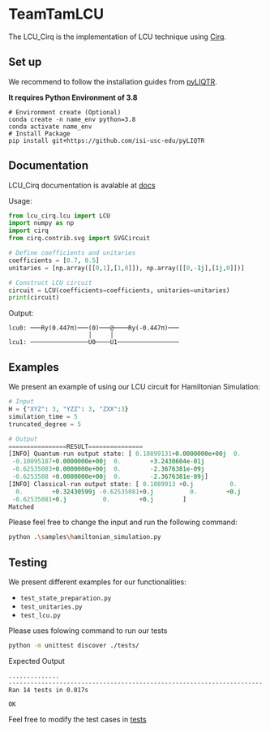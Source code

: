 # TeamTamLCU
The LCU_Cirq is the implementation of LCU technique using [Cirq](https://github.com/quantumlib/Cirq/).

## Set up


We recommend to follow the installation guides from [pyLIQTR](https://github.com/isi-usc-edu/pyLIQTR/tree/v0.3.0). 

**It requires Python Environment of 3.8**
```
# Environment create (Optional)
conda create -n name_env python=3.8
conda activate name_env
# Install Package
pip install git+https://github.com/isi-usc-edu/pyLIQTR
```
## Documentation
LCU_Cirq documentation is avalable at [docs](./docs/)

Usage:
```python
from lcu_cirq.lcu import LCU
import numpy as np
import cirq
from cirq.contrib.svg import SVGCircuit

# Define coefficients and unitaries
coefficients = [0.7, 0.5]
unitaries = [np.array([[0,1],[1,0]]), np.array([[0,-1j],[1j,0]])]

# Construct LCU circuit
circuit = LCU(coefficients=coefficients, unitaries=unitaries)
print(circuit)
```

Output:

```
lcu0: ───Ry(0.447π)───(0)───@────Ry(-0.447π)───
                      │     │
lcu1: ────────────────U0────U1─────────────────
```

## Examples
We present an example of using our LCU circuit for Hamiltonian Simulation:
```python
# Input
H = {"XYZ": 3, "YZZ": 3, "ZXX":3}
simulation_time = 5
truncated_degree = 5

# Output
================RESULT===============
[INFO] Quantum-run output state: [ 0.10899131+0.0000000e+00j  0.        -3.0104485e-01j
 -0.10095187+0.0000000e+00j  0.        +3.2430604e-01j
 -0.62535083+0.0000000e+00j  0.        -2.3676381e-09j
 -0.6253508 +0.0000000e+00j  0.        -2.3676381e-09j]
[INFO] Classical-run output state: [ 0.1089913 +0.j          0.        -0.30104481j -0.10095187+0.j
  0.        +0.32430599j -0.62535081+0.j          0.        +0.j
 -0.62535081+0.j          0.        +0.j        ]
Matched
```

Please feel free to change the input and run the following command:
```bash
python .\samples\hamiltonian_simulation.py
```

## Testing
We present different examples for our functionalities:

- `test_state_preparation.py`  
- `test_unitaries.py`
- `test_lcu.py` 

Please uses folowing command to run our tests
```bash
python -m unittest discover ./tests/
```

Expected Output
```
..............
----------------------------------------------------------------------
Ran 14 tests in 0.017s

OK
```

Feel free to modify the test cases in [tests](./tests/) 